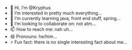 - 👋 Hi, I’m @Kryphus
- 👀 I’m interested in pretty much everything...
- 🌱 I’m currently learning java, front end stuff, spring...
- 💞️ I’m looking to collaborate on: not atm...
- 📫 How to reach me: nah uh...
- 😄 Pronouns: he/him...
- ⚡ Fun fact: there is no single interesting fact about me...

<!---
Kryphus/Kryphus is a ✨ special ✨ repository because its `README.md` (this file) appears on your GitHub profile.
You can click the Preview link to take a look at your changes.
--->
